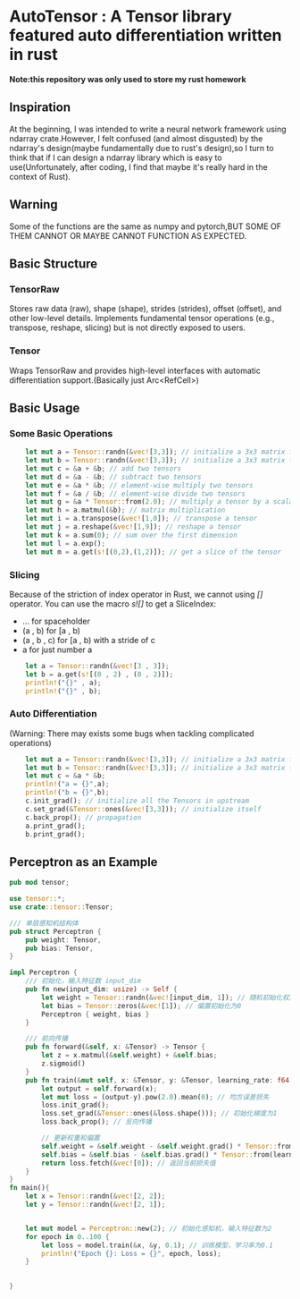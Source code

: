 # AutoTensor : A Tensor library featured auto differentiation written in rust
**Note:this repository was only used to store my rust homework**


## Inspiration
At the beginning, I was intended to write a neural network framework using ndarray crate.However, I felt confused (and almost disgusted) by the ndarray's design(maybe fundamentally due to rust's design),so I turn to think that if I can design a ndarray library which is easy to use(Unfortunately, after coding, I find that maybe it's really hard in the context of Rust).
## Warning
Some of the functions are the same as numpy and pytorch,BUT SOME OF THEM CANNOT OR MAYBE CANNOT FUNCTION AS EXPECTED.
## Basic Structure
### TensorRaw
Stores raw data (raw), shape (shape), strides (strides), offset (offset), and other low-level details.
Implements fundamental tensor operations (e.g., transpose, reshape, slicing) but is not directly exposed to users.
### Tensor
Wraps TensorRaw and provides high-level interfaces with automatic differentiation support.(Basically just Arc<RefCell<Tensor>>)
## Basic Usage
### Some Basic Operations
``` rust
    let mut a = Tensor::randn(&vec![3,3]); // initialize a 3x3 matrix from normal distribution
    let mut b = Tensor::randn(&vec![3,3]); // initialize a 3x3 matrix from normal distribution
    let mut c = &a + &b; // add two tensors
    let mut d = &a - &b; // subtract two tensors
    let mut e = &a * &b; // element-wise multiply two tensors
    let mut f = &a / &b; // element-wise divide two tensors
    let mut g = &a * Tensor::from(2.0); // multiply a tensor by a scalar
    let mut h = a.matmul(&b); // matrix multiplication
    let mut i = a.transpose(&vec![1,0]); // transpose a tensor
    let mut j = a.reshape(&vec![1,9]); // reshape a tensor
    let mut k = a.sum(0); // sum over the first dimension
    let mut l = a.exp();
    let mut m = a.get(s![(0,2),(1,2)]); // get a slice of the tensor
```

### Slicing
Because of the striction of index operator in Rust, we cannot using *[]* operator.
You can use the macro *s![]* to get a SliceIndex:
- ... for spaceholder
- (a , b) for [a , b)
- (a , b , c) for [a , b) with a stride of c
- a for just number a
```rust
    let a = Tensor::randn(&vec![3 , 3]);
    let b = a.get(s![(0 , 2) , (0 , 2)]);
    println!("{}" , a);
    println!("{}" , b);
```
### Auto Differentiation
(Warning: There may exists some bugs when tackling complicated operations)
``` rust
    let mut a = Tensor::randn(&vec![3,3]); // initialize a 3x3 matrix from normal distribution
    let mut b = Tensor::randn(&vec![3,3]); // initialize a 3x3 matrix from normal distribution
    let mut c = &a * &b;
    println!("a = {}",a);
    println!("b = {}",b);
    c.init_grad(); // initialize all the Tensors in upstream
    c.set_grad(&Tensor::ones(&vec![3,3])); // initialize itself
    c.back_prop(); // propagation
    a.print_grad();
    b.print_grad();
```

## Perceptron as an Example

```rust
pub mod tensor;

use tensor::*;
use crate::tensor::Tensor;

/// 单层感知机结构体
pub struct Perceptron {
    pub weight: Tensor,
    pub bias: Tensor,
}

impl Perceptron {
    /// 初始化，输入特征数 input_dim
    pub fn new(input_dim: usize) -> Self {
        let weight = Tensor::randn(&vec![input_dim, 1]); // 随机初始化权重
        let bias = Tensor::zeros(&vec![1]); // 偏置初始化为0
        Perceptron { weight, bias }
    }

    /// 前向传播
    pub fn forward(&self, x: &Tensor) -> Tensor {
        let z = x.matmul(&self.weight) + &self.bias;
        z.sigmoid()
    }
    pub fn train(&mut self, x: &Tensor, y: &Tensor, learning_rate: f64) -> f64{
        let output = self.forward(x);
        let mut loss = (output-y).pow(2.0).mean(0); // 均方误差损失
        loss.init_grad();
        loss.set_grad(&Tensor::ones(&loss.shape())); // 初始化梯度为1
        loss.back_prop(); // 反向传播

        // 更新权重和偏置
        self.weight = &self.weight - &self.weight.grad() * Tensor::from(learning_rate);
        self.bias = &self.bias - &self.bias.grad() * Tensor::from(learning_rate);
        return loss.fetch(&vec![0]); // 返回当前损失值
    }
}
fn main(){
    let x = Tensor::randn(&vec![2, 2]); 
    let y = Tensor::randn(&vec![2, 1]); 


    let mut model = Perceptron::new(2); // 初始化感知机，输入特征数为2
    for epoch in 0..100 {
        let loss = model.train(&x, &y, 0.1); // 训练模型，学习率为0.1
        println!("Epoch {}: Loss = {}", epoch, loss);
    }

    
}
```